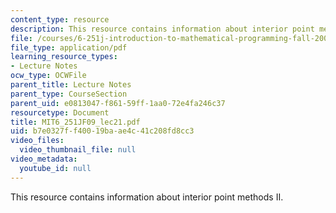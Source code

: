```yaml
---
content_type: resource
description: This resource contains information about interior point methods II.
file: /courses/6-251j-introduction-to-mathematical-programming-fall-2009/b7e0327ff40019baae4c41c208fd8cc3_MIT6_251JF09_lec21.pdf
file_type: application/pdf
learning_resource_types:
- Lecture Notes
ocw_type: OCWFile
parent_title: Lecture Notes
parent_type: CourseSection
parent_uid: e0813047-f861-59ff-1aa0-72e4fa246c37
resourcetype: Document
title: MIT6_251JF09_lec21.pdf
uid: b7e0327f-f400-19ba-ae4c-41c208fd8cc3
video_files:
  video_thumbnail_file: null
video_metadata:
  youtube_id: null
---
```

This resource contains information about interior point methods II.

